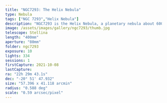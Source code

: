 ```yaml
---
title: "NGC7293: The Helix Nebula"
type: Nebula
tags: ["NGC 7293","Helix Nebula"]
description: "NGC7293 is the Helix Nebula, a planetary nebula about 600 - 700 light years from Earth. It's distinctive shape has given it the nicknames 'Eye of God' and 'Eye of Sauron.' From my location it never rises more than 30 degrees above the horizon so it was a tricky one to observe."
image: /assets/images/gallery/ngc7293/thumb.jpg
telescope: Stellina
length: "400mm"
aperture: "80mm"
folder: ngc7293
exposure: 10
lights: 334
sessions: 1
firstCapture: 2021-10-08 
lastCapture:
ra: "22h 29m 43.1s"
dec: "-20° 51' 47.932"
size: "57.396 x 41.118 arcmin"
radius: "0.588 deg"
scale: "0.59 arcsec/pixel"
---
```

